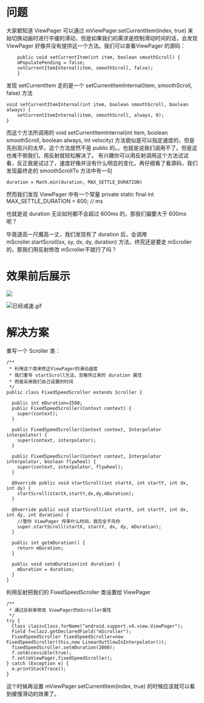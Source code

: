 # 问题 #
大家都知道 ViewPager 可以通过 mViewPager.setCurrentItem(index, true) 来始切换动画时进行平缓的滑动，但是如果我们的需求是控制滑动时间的话，会发现 ViewPager 好像并没有提供这一个方法。我们可以查看ViewPager 的源码：

        public void setCurrentItem(int item, boolean smoothScroll) {
        mPopulatePending = false;
        setCurrentItemInternal(item, smoothScroll, false);
        }
发现 setCurrentItem 走的是一个 setCurrentItemInternal(item, smoothScroll, false) 方法
            
    void setCurrentItemInternal(int item, boolean smoothScroll, boolean always) {
        setCurrentItemInternal(item, smoothScroll, always, 0);
    }
而这个方法所调用的 void setCurrentItemInternal(int item, boolean smoothScroll, boolean always, int velocity)  方法貌似是可以指定速度的，但是先别高兴的太早，这个方法居然不是 public 的。。也就是说我们调用不了。但是这也难不倒我们，用反射就轻松解决了。 有兴趣你可以用反射调用这个方法试试看，反正我是试过了，速度好像并没有什么明显的变化，再仔细看了看源码，我们发现最终走的 smoothScrollTo 方法中有一句 

    duration = Math.min(duration, MAX_SETTLE_DURATION)

然而我们发现 ViewPager 中有一个常量     private static final int MAX_SETTLE_DURATION = 600; // ms

也就是说 duration 无论如何都不会超过 600ms 的，那我们偏要大于 600ms 呢？

毕竟道高一尺魔高一丈，我们发现有了 duration 后，会调用 mScroller.startScroll(sx, sy, dx, dy, duration) 方法，终究还是要走 mScroller 的，那我们用反射修改 mScroller不就行了吗？

# 效果前后展示 #
![](http://i.imgur.com/9rJD03b.gif)


![已经减速.gif](http://upload-images.jianshu.io/upload_images/3054656-8ae1bc06d367e234.gif?imageMogr2/auto-orient/strip)

# 解决方案 #
重写一个 Scroller 类：

    /**
     * 利用这个类来修正ViewPager的滑动速度
     * 我们重写 startScroll方法，忽略传过来的 duration 属性
     * 而是采用我们自己设置的时间
     */
    public class FixedSpeedScroller extends Scroller {
    
      public int mDuration=1500;
      public FixedSpeedScroller(Context context) {
        super(context);
      }
    
      public FixedSpeedScroller(Context context, Interpolator interpolator) {
        super(context, interpolator);
      }
    
      public FixedSpeedScroller(Context context, Interpolator interpolator, boolean flywheel) {
        super(context, interpolator, flywheel);
      }
    
      @Override public void startScroll(int startX, int startY, int dx, int dy) {
        startScroll(startX,startY,dx,dy,mDuration);
      }
    
      @Override public void startScroll(int startX, int startY, int dx, int dy, int duration) {
        //管你 ViewPager 传来什么时间，我完全不鸟你
        super.startScroll(startX, startY, dx, dy, mDuration);
      }
    
      public int getmDuration() {
        return mDuration;
      }
    
      public void setmDuration(int duration) {
        mDuration = duration;
      }
    }

利用反射把我们的 FixedSpeedScroller 类设置给 ViewPager

    /**
     * 通过反射来修改 ViewPager的mScroller属性
     */
    try {
      Class clazz=Class.forName("android.support.v4.view.ViewPager");
      Field f=clazz.getDeclaredField("mScroller");
      FixedSpeedScroller fixedSpeedScroller=new FixedSpeedScroller(this,new LinearOutSlowInInterpolator());
      fixedSpeedScroller.setmDuration(2000);
      f.setAccessible(true);
      f.set(mViewPager,fixedSpeedScroller);
    } catch (Exception e) {
      e.printStackTrace();
    }

这个时候再设置 mViewPager.setCurrentItem(index, true) 的时候应该就可以看到缓慢滑动的效果了。
